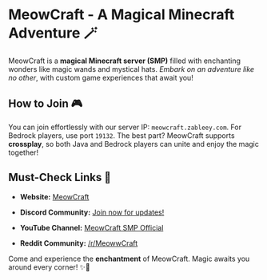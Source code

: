 # MeowCraft - A Magical Minecraft Adventure 🪄

MeowCraft is a **magical Minecraft server (SMP)** filled with enchanting wonders like magic wands and mystical hats. _Embark on an adventure like no other_, with custom game experiences that await you!

## How to Join 🎮

You can join effortlessly with our server IP: `meowcraft.zableey.com`. For Bedrock players, use port `19132`. The best part? MeowCraft supports **crossplay**, so both Java and Bedrock players can unite and enjoy the magic together!

## Must-Check Links 🔗

- **Website:** [MeowCraft](https://meowcraft.rf.gd/#)

- **Discord Community:** [Join now for updates!](https://discord.gg/kGhNnYpmGh)

- **YouTube Channel:** [MeowCraft SMP Official](https://youtube.com/<@&1120201155033694268>_SMP_Official)

- **Reddit Community:** [/r/MeowwCraft](https://www.reddit.com/r/MeowwCraft?utm_source=share&utm_medium=android_app&utm_name=androidcss&utm_term=1&utm_content=1)

Come and experience the **enchantment** of MeowCraft. Magic awaits you around every corner! ✨🌟
